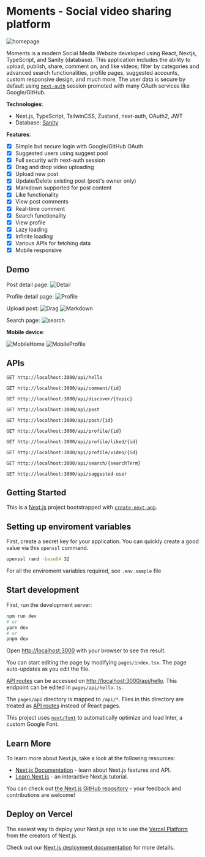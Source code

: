 # Moments - Social video sharing platform

![homepage](demo/homepage.png)

Moments is a modern Social Media Website developed using React, Nextjs, TypeScript, and Sanity (database). This application includes the ability to upload, publish, share, comment on, and like videos; filter by categories and advanced search functionalities, profile pages, suggested accounts, custom responsive design, and much more. The user data is secure by default using [`next-auth`](https://next-auth.js.org/getting-started/introduction) session promoted with many OAuth services like Google/GitHub.

**Technologies**:

- Next.js, TypeScript, TailwinCSS, Zustand, next-auth, OAuth2, JWT
- Database: [Sanity](https://www.sanity.io/docs/introduction/getting-started?utm_source=readme)

**Features**:

- [x] Simple but secure login with Google/GitHub OAuth
- [x] Suggested users using suggest pool
- [x] Full security with next-auth session
- [x] Drag and drop video uploading
- [x] Upload new post
- [x] Update/Delete existing post (post's owner only)
- [x] Markdown supported for post content
- [x] Like functionality
- [x] View post comments
- [x] Real-time comment
- [x] Search functionality
- [x] View profile
- [x] Lazy loading
- [x] Infinite loading
- [x] Various APIs for fetching data
- [x] Mobile responsive

## Demo

Post detail page:
![Detail](demo/post_detail.png)

Profile detail page:
![Profile](demo/profile_page.png)

Upload post:
![Drag](demo/drag_video.png)
![Markdown](demo/mardown_content.png)

Search page:
![search](demo/search_page.png)

**Mobile device**:

![MobileHome](demo/surface_homepage.png)
![MobileProfile](demo/mobile_profile_page.png)

## APIs

`GET http://localhost:3000/api/hello`

`GET http://localhost:3000/api/comment/{id}`

`GET http://localhost:3000/api/discover/{topic}`

`GET http://localhost:3000/api/post`

`GET http://localhost:3000/api/post/{id}`

`GET http://localhost:3000/api/profile/{id}`

`GET http://localhost:3000/api/profile/liked/{id}`

`GET http://localhost:3000/api/profile/video/{id}`

`GET http://localhost:3000/api/search/{searchTerm}`

`GET http://localhost:3000/api/suggested-user`

## Getting Started

This is a [Next.js](https://nextjs.org/) project bootstrapped with [`create-next-app`](https://github.com/vercel/next.js/tree/canary/packages/create-next-app).

## Setting up enviroment variables

First, create a secret key for your application. You can quickly create a good value via this `openssl` command.

```bash
openssl rand -base64 32
```

For all the enviroment variables required, see `.env.sample` file

## Start development

First, run the development server:

```bash
npm run dev
# or
yarn dev
# or
pnpm dev
```

Open [http://localhost:3000](http://localhost:3000) with your browser to see the result.

You can start editing the page by modifying `pages/index.tsx`. The page auto-updates as you edit the file.

[API routes](https://nextjs.org/docs/api-routes/introduction) can be accessed on [http://localhost:3000/api/hello](http://localhost:3000/api/hello). This endpoint can be edited in `pages/api/hello.ts`.

The `pages/api` directory is mapped to `/api/*`. Files in this directory are treated as [API routes](https://nextjs.org/docs/api-routes/introduction) instead of React pages.

This project uses [`next/font`](https://nextjs.org/docs/basic-features/font-optimization) to automatically optimize and load Inter, a custom Google Font.

## Learn More

To learn more about Next.js, take a look at the following resources:

- [Next.js Documentation](https://nextjs.org/docs) - learn about Next.js features and API.
- [Learn Next.js](https://nextjs.org/learn) - an interactive Next.js tutorial.

You can check out [the Next.js GitHub repository](https://github.com/vercel/next.js/) - your feedback and contributions are welcome!

## Deploy on Vercel

The easiest way to deploy your Next.js app is to use the [Vercel Platform](https://vercel.com/new?utm_medium=default-template&filter=next.js&utm_source=create-next-app&utm_campaign=create-next-app-readme) from the creators of Next.js.

Check out our [Next.js deployment documentation](https://nextjs.org/docs/deployment) for more details.
